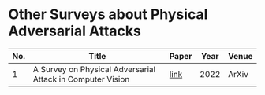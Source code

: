 # Other Surveys about Physical Adversarial Attacks

| No.|      Title         | Paper | Year  | Venue |
| ---|       ---          | ---   |  ---  | ---   |
|  1 | A Survey on Physical Adversarial Attack in Computer Vision | [link](https://arxiv.org/pdf/2209.14262.pdf) | 2022 | ArXiv |


